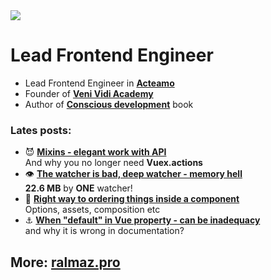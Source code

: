<img src="https://media.giphy.com/media/LMPvFkzZyy8SUnH2tP/giphy.gif">

# Lead Frontend Engineer
  
- Lead Frontend Engineer in **[Acteamo](https://acteamo.com/)**  
- Founder of **[Veni Vidi Academy](https://ralmaz.pro/academy)**  
- Author of **[Conscious development](https://ralmaz.pro/book)** book   


### Lates posts:
- :smiling_imp: **[Mixins - elegant work with API](https://ralmaz.pro/blog/mixins)**  
And why you no longer need **Vuex.actions**
- :eye: **[The watcher is bad, deep watcher - memory hell](https://ralmaz.pro/blog/watcher)**  
**22.6 MB** by **ONE** watcher!
- :abcd: **[Right way to ordering things inside a component](https://ralmaz.pro/blog/ordering)**  
Options, assets, composition etc
- :anchor: **[When "default" in Vue property - can be inadequacy](https://ralmaz.pro/blog/default-property)**  
and why it is wrong in documentation?

## More: [ralmaz.pro](https://ralmaz.pro/)
